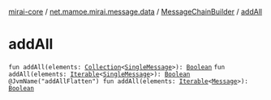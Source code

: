 [mirai-core](../../index.md) / [net.mamoe.mirai.message.data](../index.md) / [MessageChainBuilder](index.md) / [addAll](./add-all.md)

# addAll

`fun addAll(elements: `[`Collection`](https://kotlinlang.org/api/latest/jvm/stdlib/kotlin.collections/-collection/index.html)`<`[`SingleMessage`](../-single-message/index.md)`>): `[`Boolean`](https://kotlinlang.org/api/latest/jvm/stdlib/kotlin/-boolean/index.html)
`fun addAll(elements: `[`Iterable`](https://kotlinlang.org/api/latest/jvm/stdlib/kotlin.collections/-iterable/index.html)`<`[`SingleMessage`](../-single-message/index.md)`>): `[`Boolean`](https://kotlinlang.org/api/latest/jvm/stdlib/kotlin/-boolean/index.html)
`@JvmName("addAllFlatten") fun addAll(elements: `[`Iterable`](https://kotlinlang.org/api/latest/jvm/stdlib/kotlin.collections/-iterable/index.html)`<`[`Message`](../-message/index.md)`>): `[`Boolean`](https://kotlinlang.org/api/latest/jvm/stdlib/kotlin/-boolean/index.html)